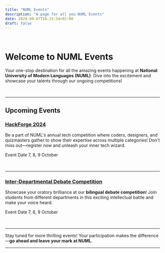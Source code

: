```yaml
---
title: "NUML Events"
description: "A page for all you NUML Events"
date: 2024-09-07T16:33:54+02:00
draft: false
---
```


<br>

# Welcome to NUML Events

Your one-stop destination for all the amazing events happening at **National University of Modern Languages (NUML)**. Dive into the excitement and showcase your talents through our ongoing competitions!

<br>

---

## Upcoming Events

### [HackForge 2024](https://numl.atrons.net/hackforge/)
Be a part of NUML's annual tech competition where coders, designers, and quizmasters gather to show their expertise across multiple categories! Don't miss out—register now and unleash your inner tech wizard.

<a class="text-muted">Event Date 7, 8, 9 October</a>

<br>

---

### [Inter-Departmental Debate Competition](https://numl.atrons.net/debate/)
Showcase your oratory brilliance at our **bilingual debate competition**! Join students from different departments in this exciting intellectual battle and make your voice heard.

<a class="text-muted">Event Date 7, 8, 9 October</a>

<br>

---

Stay tuned for more thrilling events! Your participation makes the difference—**go ahead and leave your mark at NUML**.

---





